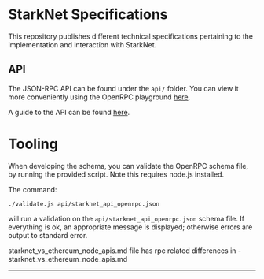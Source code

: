 # StarkNet Specifications

This repository publishes different technical specifications pertaining to the implementation and interaction with StarkNet.

## API

The JSON-RPC API can be found under the `api/` folder.
You can view it more conveniently using the OpenRPC playground [here](https://playground.open-rpc.org/?uiSchema%5BappBar%5D%5Bui:splitView%5D=false&schemaUrl=https://raw.githubusercontent.com/starkware-libs/starknet-specs/master/api/starknet_api_openrpc.json&uiSchema%5BappBar%5D%5Bui:input%5D=false&uiSchema%5BappBar%5D%5Bui:darkMode%5D=true&uiSchema%5BappBar%5D%5Bui:examplesDropdown%5D=false).

A guide to the API can be found [here](./starknet_vs_ethereum_node_apis.md).

# Tooling

When developing the schema, you can validate the OpenRPC schema file, by running the provided script.
Note this requires node.js installed.

The command:
```
./validate.js api/starknet_api_openrpc.json
```

will run a validation on the `api/starknet_api_openrpc.json` schema file.
If everything is ok, an appropriate message is displayed; otherwise errors are output to standard error.

starknet_vs_ethereum_node_apis.md
 file has rpc related differences in - starknet_vs_ethereum_node_apis.md
****
